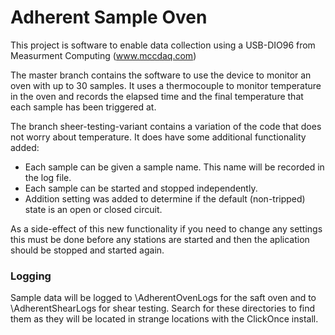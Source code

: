 # Adherent Sample Oven

This project is software to enable data collection using a USB-DIO96 from Measurment Computing (www.mccdaq.com)

The master branch contains the software to use the device to monitor an oven with up to 30 samples.  It uses a thermocouple to monitor temperature in the oven and records the elapsed time and the final temperature that each sample has been triggered at.

The branch sheer-testing-variant contains a variation of the code that does not worry about temperature.  It does have some additional functionality added:

  - Each sample can be given a sample name.  This name will be recorded in the log file.
  - Each sample can be started and stopped independently.
  - Addition setting was added to determine if the default (non-tripped) state is an open or closed circuit.
 
As a side-effect of this new functionality if you need to change any settings this must be done before any stations are started and then the aplication should be stopped and started again.  

### Logging

Sample data will be logged to \AdherentOvenLogs for the saft oven and to \AdherentShearLogs for shear testing.  Search for these directories to find them as they will be located in strange locations with the ClickOnce install.
